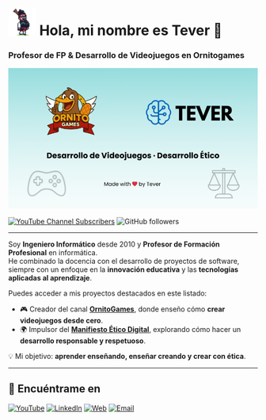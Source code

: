 # [![Tever](tever_gaita.png)](https://tever.es/?utm=github) Hola, mi nombre es Tever 👋
### Profesor de FP & Desarrollo de Videojuegos en Ornitogames

[![GitHub Profile](tever_github_profile.png)](https://github.com/devTever)

[![YouTube Channel Subscribers](https://img.shields.io/youtube/channel/subscribers/UCAF27v94q0R2szV9ifQxPlQ?style=for-the-badge&logo=youtube&label=Subscribers)](https://youtube.com/@OrnitoGames_dev?sub_confirmation=1)
![GitHub followers](https://img.shields.io/github/followers/devTever?style=for-the-badge&logo=github&color=181717)

---

Soy **Ingeniero Informático** desde 2010 y **Profesor de Formación Profesional** en informática.  
He combinado la docencia con el desarrollo de proyectos de software, siempre con un enfoque en la **innovación educativa** y las **tecnologías aplicadas al aprendizaje**.  

Puedes acceder a mis proyectos destacados en este listado:

- 🎮 Creador del canal [**OrnitoGames**](https://youtube.com/@OrnitoGames_dev?sub_confirmation=1), donde enseño cómo **crear videojuegos desde cero**.  
- 🌍 Impulsor del [**Manifiesto Ético Digital**](https://tever.es/manifiesto-etico-digital/?utm=github), explorando cómo hacer un **desarrollo responsable y respetuoso**.  

💡 Mi objetivo: **aprender enseñando, enseñar creando y crear con ética**.  

---

## 🔗 Encuéntrame en

[![YouTube](https://img.shields.io/badge/YouTube-OrnitoGames-FF0000?style=for-the-badge&logo=youtube&logoColor=white&labelColor=101010)](https://youtube.com/@OrnitoGames_dev?sub_confirmation=1)
[![LinkedIn](https://img.shields.io/badge/LinkedIn-Tever-0077B5?style=for-the-badge&logo=linkedin&logoColor=white&labelColor=101010)](https://www.linkedin.com/in/tever-innovacion/)
[![Web](https://img.shields.io/badge/Web-Tever.es-14a1f0?style=for-the-badge&logo=dev.to&logoColor=white&labelColor=101010)](https://tever.es/?utm=github)
[![Email](https://img.shields.io/badge/hola@tever.es-D14836?style=for-the-badge&logo=gmail&logoColor=white&labelColor=101010)](mailto:hola@tever.es)
